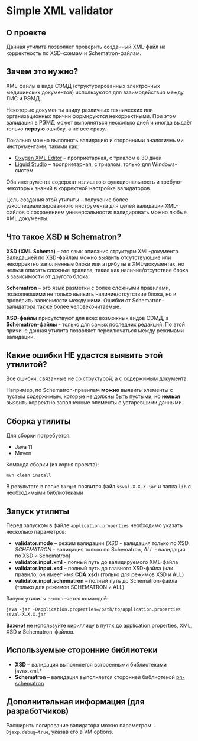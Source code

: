 # Simple XML validator

## О проекте

Данная утилита позволяет проверить созданный XML-файл на корректность по XSD-схемам и Schematron-файлам.

## Зачем это нужно?

XML-файлы в виде СЭМД (структурированных электронных медицинских документов) используются для 
взаимодействия между ЛИС и РЭМД.

Некоторые документы ввиду различных технических или организационных причин формируются некорректными. При этом
валидация в РЭМД может выполняться несколько дней и иногда выдаёт только **первую** ошибку, а не все сразу.

Локально можно выполнять валидацию и сторонними аналогичными инструментами, такими как:
* [Oxygen XML Editor](https://www.oxygenxml.com/) – проприетарная, с триалом в 30 дней
* [Liquid Studio](https://www.liquid-technologies.com/) – проприетарная, с триалом, только для Windows-систем

Оба инструмента содержат излишнюю функциональность и требуют некоторых знаний в корректной настройке валидаторов.

Цель создания этой утилиты - получение более узкоспециализированного инструмента для целей валидации XML-файлов 
с сохранением универсальности: валидировать можно любые XML документы.

## Что такое XSD и Schematron?

**XSD (XML Schema)** – это язык описания структуры XML-документа. Валидацией по XSD-файлам можно выявить отсутствующие 
или некорректно заполненные блоки или атрибуты в XML-документах, но нельзя описать сложные правила, такие как 
наличие/отсутствие блока в зависимости от другого блока.

**Schematron** – это язык разметки с более сложными правилами, позволяющими не только выявить наличие/отсутствие блока,
но и проверить зависимости между ними. Ошибки от Schematron-валидатора также более человекочитаемые.

**XSD-файлы** присутствуют для всех возможных видов СЭМД, а **Schematron-файлы** - только для
самых последних редакций. По этой причине данная утилита позволяет переключаться между режимами валидации.

## Какие ошибки НЕ удастся выявить этой утилитой?

Все ошибки, связанные не со структурой, а с содержимым документа. 

Например, по Schematron-правилам **можно** выявить
элементы с пустым содержимым, которые не должны быть пустыми, но **нельзя** выявить корректно заполненные элементы 
с устаревшими данными.

## Сборка утилиты

Для сборки потребуется:
* Java 11
* Maven

Команда сборки (из корня проекта):

```
mvn clean install
```

В результате в папке `target` появится файл `ssval-X.X.X.jar` и папка `lib` с необходимыми библиотеками

## Запуск утилиты

Перед запуском в файле `application.properties` необходимо указать несколько параметров:
* **validator.mode** – режим валидации (_XSD_ - валидация только по XSD, _SCHEMATRON_ - валидация только по Schematron,
_ALL_ - валидация по XSD и Schematron)
* **validator.input.xml** - полный путь до валидируемого XML-файла
* **validator.input.xsd** – полный путь до главного XSD-файла (как правило, он имеет имя **CDA.xsd**)
(только для режимов XSD и ALL)
* **validator.input.schematron** – полный путь до Schematron-файла (только для режимов SCHEMATRON и ALL)

Запуск утилиты выполняется командой:

```
java -jar -Dapplication.properties=/path/to/application.properties ssval-X.X.X.jar
```

**Важно!** не используйте кириллицу в путях до application.properties, XML, XSD и Schematron-файлов.

## Используемые сторонние библиотеки

* **XSD** – валидация выполняется встроенными библиотеками javax.xml.*
* **Schematron** – валидация выполняется сторонней библиотекой [ph-schematron](https://phax.github.io/ph-schematron/)

## Дополнительная информация (для разработчиков)

Расширить логирование валидатора можно параметром ```-Djaxp.debug=true```, указав его в VM options.